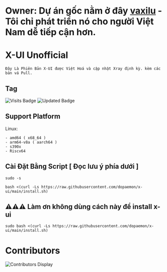 # Owner: Dự án gốc nằm ở đây [**vaxilu**](https://github.com/vaxilu/x-ui) - Tôi chỉ phát triển nó cho người Việt Nam dễ tiếp cận hơn.
# X-UI Unofficial
```
Đây Là Phiên Bản X-UI được Việt Hoá và cập nhật Xray định kỳ. kèm các bản vá Pull.
```
## Tag
![Visits Badge](https://badges.pufler.dev/visits/dopaemon/x-ui)
![Updated Badge](https://badges.pufler.dev/updated/dopaemon/x-ui)
## Support Platform
Linux:
```
- amd64 ( x68_64 )
- arm64-v8a ( aarch64 )
- s390x
- Riscv64
```
## Cài Đặt Bằng Script [ Đọc lưu ý phía dưới ]
```
sudo -s
```
```
bash <(curl -Ls https://raw.githubusercontent.com/dopaemon/x-ui/main/install.sh)
```
## ⚠️⚠️⚠️ Làm ơn không dùng cách này để install x-ui
```
sudo bash <(curl -Ls https://raw.githubusercontent.com/dopaemon/x-ui/main/install.sh)
```
# Contributors
![Contributors Display](https://badges.pufler.dev/contributors/dopaemon/x-ui?size=50&padding=5&bots=true)
